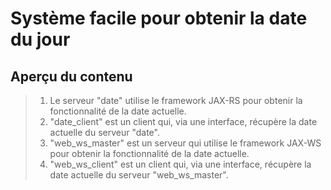 # Système facile pour obtenir la date du jour



## Aperçu du contenu

> 1. Le serveur "date" utilise le framework JAX-RS pour obtenir la fonctionnalité de la date actuelle.
>2. "date_client" est un client qui, via une interface, récupère la date actuelle du serveur "date".
> 3. "web_ws_master" est un serveur qui utilise le framework JAX-WS pour obtenir la fonctionnalité de la date actuelle.
>4. "web_ws_client" est un client qui, via une interface, récupère la date actuelle du serveur "web_ws_master".
